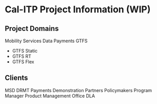 # Cal-ITP Project Information (WIP)
## Project Domains
Mobility Services Data
Payments
GTFS
* GTFS Static
* GTFS RT
* GTFS Flex
## Clients
MSD
DRMT
Payments
Demonstration Partners
Policymakers
Program Manager
Product Management Office
DLA
